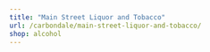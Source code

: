 ```yaml
---
title: "Main Street Liquor and Tobacco"
url: /carbondale/main-street-liquor-and-tobacco/
shop: alcohol
---
```

